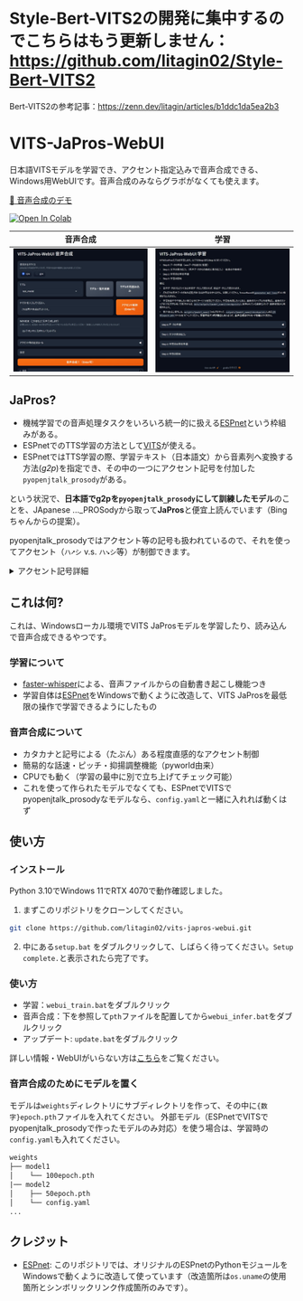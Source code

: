 # Style-Bert-VITS2の開発に集中するのでこちらはもう更新しません：https://github.com/litagin02/Style-Bert-VITS2

Bert-VITS2の参考記事：https://zenn.dev/litagin/articles/b1ddc1da5ea2b3

# VITS-JaPros-WebUI

日本語VITSモデルを学習でき、アクセント指定込みで音声合成できる、Windows用WebUIです。音声合成のみならグラボがなくても使えます。

[🤗 音声合成のデモ](https://huggingface.co/spaces/litagin/vits-japros-webui-demo)

[![Open In Colab](https://colab.research.google.com/assets/colab-badge.svg)](https://colab.research.google.com/github/litagin02/vits-japros-webui/blob/master/vits_japros_train_colab.ipynb)

|音声合成|学習|
|:---:|:---:|
|![demo](assets/japros-infer.jpg)|![demo](assets/japros-train.jpg)|

## JaPros?

- 機械学習での音声処理タスクをいろいろ統一的に扱える[ESPnet](https://github.com/espnet/espnet)という枠組みがある。
- ESPnetでのTTS学習の方法として[VITS](https://arxiv.org/abs/2106.06103)が使える。
- ESPnetではTTS学習の際、学習テキスト（日本語文）から音素列へ変換する方法(*g2p*)を指定でき、その中の一つにアクセント記号を付加した`pyopenjtalk_prosody`がある。

という状況で、**日本語でg2pを`pyopenjtalk_prosody`にして訓練したモデル**のことを、JApanese ..._PROSodyから取って**JaPros**と便宜上読んでいます（Bingちゃんからの提案）。

pyopenjtalk_prosodyではアクセント等の記号も扱われているので、それを使ってアクセント（`ハ➚シ` v.s. `ハ➘シ`等）が制御できます。

<details>
<summary>アクセント記号詳細</summary>

| 記号 | 役割 | 例 |
| --- | --- | --- |
| `[` | ここからアクセントが上昇（➚のイメージ） | こんにちは → `コ[ンニチワ` |
| `]` | ここからアクセントが下降（➘のイメージ） | 京都 → `キョ]オト` |
| ` `（半角スペース） | アクセント句（何となくひとまとまりの箇所）の切れ目 | `ソ[レワ ム[ズカシ]イ` |
| `、` | ポーズ（息継ぎ）。短いポーズを入れたいときに使います。 | `ハ]イ、ソ[オ オ[モイマ]ス` |
| `?` | 疑問文の終わりにつけます。 | `キ[ミワ ダ]レ?` |
</details>

## これは何?

これは、Windowsローカル環境でVITS JaProsモデルを学習したり、読み込んで音声合成できるやつです。

### 学習について

- [faster-whisper](https://github.com/guillaumekln/faster-whisper)による、音声ファイルからの自動書き起こし機能つき
- 学習自体は[ESPnet](https://github.com/espnet/espnet)をWindowsで動くように改造して、VITS JaProsを最低限の操作で学習できるようにしたもの

### 音声合成について

- カタカナと記号による（たぶん）ある程度直感的なアクセント制御
- 簡易的な話速・ピッチ・抑揚調整機能（pyworld由来）
- CPUでも動く（学習の最中に別で立ち上げてチェック可能）
- これを使って作られたモデルでなくても、ESPnetでVITSでpyopenjtalk_prosodyなモデルなら、`config.yaml`と一緒に入れれば動くはず

## 使い方

### インストール

Python 3.10でWindows 11でRTX 4070で動作確認しました。

1. まずこのリポジトリをクローンしてください。
```sh
git clone https://github.com/litagin02/vits-japros-webui.git
```

2. 中にある`setup.bat` をダブルクリックして、しばらく待ってください。`Setup complete.`と表示されたら完了です。

### 使い方

- 学習：`webui_train.bat`をダブルクリック
- 音声合成：下を参照して`pth`ファイルを配置してから`webui_infer.bat`をダブルクリック
- アップデート: `update.bat`をダブルクリック

詳しい情報・WebUIがいらない方は[こちら](docs/CLI.md)をご覧ください。

### 音声合成のためにモデルを置く

モデルは`weights`ディレクトリにサブディレクトリを作って、その中に`{数字}epoch.pth`ファイルを入れてください。
外部モデル（ESPnetでVITSでpyopenjtalk_prosodyで作ったモデルのみ対応）を使う場合は、学習時の`config.yaml`も入れてください。

```
weights
├── model1
│    └── 100epoch.pth
|── model2
│    ├── 50epoch.pth
│    └── config.yaml
...
```

## クレジット
- [ESPnet](https://github.com/espnet/espnet): このリポジトリでは、オリジナルのESPnetのPythonモジュールをWindowsで動くように改造して使っています（改造箇所は`os.uname`の使用箇所とシンボリックリンク作成箇所のみです）。
